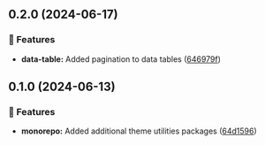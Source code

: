 ## 0.2.0 (2024-06-17)

### 🚀 Features

- **data-table:** Added pagination to data tables
  ([646979f](https://github.com/storm-software/cyclone-ui/commit/646979f))

## 0.1.0 (2024-06-13)

### 🚀 Features

- **monorepo:** Added additional theme utilities packages
  ([64d1596](https://github.com/storm-software/cyclone-ui/commit/64d1596))
